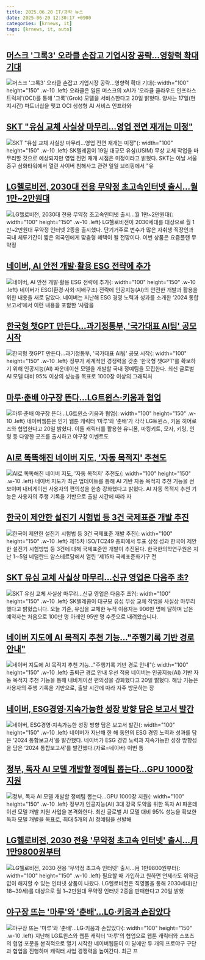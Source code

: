 ```yaml
---
title: 2025.06.20 IT/과학 뉴스
date: 2025-06-20 12:30:17 +0900
categories: [krnews, it]
tags: [krnews, it, auto]
---
```

## [머스크 '그록3' 오라클 손잡고 기업시장 공략…영향력 확대 기대](https://n.news.naver.com/mnews/article/421/0008322725)

![머스크 '그록3' 오라클 손잡고 기업시장 공략…영향력 확대 기대](https://mimgnews.pstatic.net/image/origin/421/2025/06/20/8322725.jpg?type=nf220_150){: width="100" height="150" .w-10 .left}
오라클은 일론 머스크의 xAI가 '오라클 클라우드 인프라스트럭처'(OCI)를 통해 '그록'(Grok) 모델을 서비스한다고 20일 밝혔다. 양사는 17일(현지시간) 파트너십을 맺고 OCI 생성형 AI 서비스 인프라와

## [SKT "유심 교체 사실상 마무리…영업 전면 재개는 미정"](https://n.news.naver.com/mnews/article/277/0005610199)

![SKT "유심 교체 사실상 마무리…영업 전면 재개는 미정"](https://mimgnews.pstatic.net/image/origin/277/2025/06/19/5610199.jpg?type=nf220_150){: width="100" height="150" .w-10 .left}
SK텔레콤이 19일 대규모 유심(USIM) 무상 교체 작업을 마무리할 것으로 예상되지만 영업 전면 재개 시점은 미정이라고 밝혔다. SKT는 이날 서울 중구 삼화타워에서 열린 사이버 침해사고 관련 일일 브리핑에서 "유

## [LG헬로비전, 2030대 전용 무약정 초고속인터넷 출시…월 1만~2만원대](https://n.news.naver.com/mnews/article/030/0003323623)

![LG헬로비전, 2030대 전용 무약정 초고속인터넷 출시…월 1만~2만원대](https://mimgnews.pstatic.net/image/origin/030/2025/06/20/3323623.jpg?type=nf220_150){: width="100" height="150" .w-10 .left}
LG헬로비전이 2030세대를 대상으로 월 1만~2만원대 무약정 인터넷 2종을 출시했다. 단기거주로 변수가 많은 자취생·직장인과 국내 체류기간이 짧은 외국인에게 맞춤형 혜택이 될 전망이다. 이번 상품은 요즘플랜 무약정

## [네이버, AI 안전 개발‧활용 ESG 전략에 추가](https://n.news.naver.com/mnews/article/005/0001784481)

![네이버, AI 안전 개발‧활용 ESG 전략에 추가](https://mimgnews.pstatic.net/image/origin/005/2025/06/20/1784481.jpg?type=nf220_150){: width="100" height="150" .w-10 .left}
네이버가 ESG(환경·사회·지배구조) 전략에 인공지능(AI)의 안전한 개발과 활용을 위한 내용을 새로 담았다. 네이버는 지난해 ESG 경영 노력과 성과를 소개한 ‘2024 통합보고서’에서 이런 내용을 포함한 ‘사람을

## [한국형 챗GPT 만든다…과기정통부, '국가대표 AI팀' 공모 시작](https://n.news.naver.com/mnews/article/277/0005610753)

![한국형 챗GPT 만든다…과기정통부, '국가대표 AI팀' 공모 시작](https://mimgnews.pstatic.net/image/origin/277/2025/06/20/5610753.jpg?type=nf220_150){: width="100" height="150" .w-10 .left}
정부가 세계적인 경쟁력을 갖춘 '한국형 챗GPT'를 확보하기 위해 인공지능(AI) 파운데이션 모델을 개발할 국내 정예팀을 모집한다. 최신 글로벌 AI 모델 대비 95% 이상의 성능을 목표로 1000장 이상의 그래픽처

## [마루·춘배 야구장 뜬다…LG트윈스·키움과 협업](https://n.news.naver.com/mnews/article/366/0001086720)

![마루·춘배 야구장 뜬다…LG트윈스·키움과 협업](https://mimgnews.pstatic.net/image/origin/366/2025/06/20/1086720.jpg?type=nf220_150){: width="100" height="150" .w-10 .left}
네이버웹툰은 인기 웹툰 캐릭터 ‘마루’와 ‘춘배’가 각각 LG트윈스, 키움 히어로즈와 협업한다고 20일 밝혔다. 이들 캐릭터를 활용한 유니폼, 마킹키트, 모자, 키링, 인형 등 다양한 굿즈를 출시하고 야구장 이벤트도

## [AI로 똑똑해진 네이버 지도, '자동 목적지' 추천도](https://n.news.naver.com/mnews/article/417/0001084352)

![AI로 똑똑해진 네이버 지도, '자동 목적지' 추천도](https://mimgnews.pstatic.net/image/origin/417/2025/06/20/1084352.jpg?type=nf220_150){: width="100" height="150" .w-10 .left}
네이버 지도가 최근 업데이트를 통해 AI 기반 자동 목적지 추천 기능을 선보이며 내비게이션 사용자의 편의성을 한층 강화했다고 밝혔다. AI 자동 목적지 추천 기능은 사용자의 주행 기록을 기반으로 출발 시간에 따라 자

## [한국이 제안한 설진기 시험법 등 3건 국제표준 개발 추진](https://n.news.naver.com/mnews/article/001/0015460847)

![한국이 제안한 설진기 시험법 등 3건 국제표준 개발 추진](https://mimgnews.pstatic.net/image/origin/001/2025/06/20/15460847.jpg?type=nf220_150){: width="100" height="150" .w-10 .left}
제15차 ISO/TC249 총회에서 투표 상정 성과 한국이 제안한 설진기 시험방법 등 3건에 대해 국제표준안 개발이 추진된다. 한국한의학연구원은 지난 1∼5일 네덜란드 암스테르담에서 열린 '제15차 국제표준화기구 전

## [SKT 유심 교체 사실상 마무리…신규 영업은 다음주 초?](https://n.news.naver.com/mnews/article/422/0000751476)

![SKT 유심 교체 사실상 마무리…신규 영업은 다음주 초?](https://mimgnews.pstatic.net/image/origin/422/2025/06/20/751476.jpg?type=nf220_150){: width="100" height="150" .w-10 .left}
SK텔레콤이 대규모 유심 무상 교체 작업을 사실상 마무리했다고 밝혔습니다. 오늘 기준, 유심을 교체한 누적 이용자는 906만 명에 달하며 남은 예약자는 처음으로 100만 명 아래인 95만 명 수준으로 내려왔습니다.

## [네이버 지도에 AI 목적지 추천 기능…"주행기록 기반 경로 안내"](https://n.news.naver.com/mnews/article/001/0015460915)

![네이버 지도에 AI 목적지 추천 기능…"주행기록 기반 경로 안내"](https://mimgnews.pstatic.net/image/origin/001/2025/06/20/15460915.jpg?type=nf220_150){: width="100" height="150" .w-10 .left}
출퇴근 경로 안내 우선 적용 네이버는 인공지능(AI) 기반 자동 목적지 추천 기능을 통해 내비게이션 편의성을 강화했다고 20일 밝혔다. 해당 기능은 사용자의 주행 기록을 기반으로, 출발 시간에 따라 자주 방문하는 장

## [네이버, ESG경영·지속가능한 성장 방향 담은 보고서 발간](https://n.news.naver.com/mnews/article/018/0006044313)

![네이버, ESG경영·지속가능한 성장 방향 담은 보고서 발간](https://mimgnews.pstatic.net/image/origin/018/2025/06/20/6044313.jpg?type=nf220_150){: width="100" height="150" .w-10 .left}
네이버가 지난해 한 해 동안의 ESG 경영 노력과 성과를 담은 ‘2024 통합보고서’를 발간했다. 네이버가 ESG 경영 노력과 지속가능한 성장 방향성을 담은 ‘2024 통합보고서’를 발간했다.(자료=네이버) 이번 통

## [정부, 독자 AI 모델 개발할 정예팀 뽑는다…GPU 1000장 지원](https://n.news.naver.com/mnews/article/018/0006044553)

![정부, 독자 AI 모델 개발할 정예팀 뽑는다…GPU 1000장 지원](https://mimgnews.pstatic.net/image/origin/018/2025/06/20/6044553.jpg?type=nf220_150){: width="100" height="150" .w-10 .left}
정부가 인공지능(AI) 3대 강국 도약을 위한 독자 AI 파운데이션 모델 개발 지원 사업을 본격화한다. 최신 글로벌 AI 모델 대비 95% 성능을 확보한 독자 모델 개발을 목표로, 최대 5개의 AI 정예팀을 선발해

## [LG헬로비전, 2030 전용 '무약정 초고속 인터넷' 출시…月 1만9800원부터](https://n.news.naver.com/mnews/article/119/0002970048)

![LG헬로비전, 2030 전용 '무약정 초고속 인터넷' 출시…月 1만9800원부터](https://mimgnews.pstatic.net/image/origin/119/2025/06/20/2970048.jpg?type=nf220_150){: width="100" height="150" .w-10 .left}
필요할 때 가입하고 원하면 언제라도 위약금 없이 해지할 수 있는 인터넷 상품이 나왔다. LG헬로비전은 직영몰을 통해 2030세대(만18~39세)를 대상으로 월 1~2만원대 무약정 인터넷 2종을 판매한다고 20일 밝혔

## [야구장 뜨는 '마루'와 '춘배'...LG·키움과 손잡았다](https://n.news.naver.com/mnews/article/014/0005365923)

![야구장 뜨는 '마루'와 '춘배'...LG·키움과 손잡았다](https://mimgnews.pstatic.net/image/origin/014/2025/06/20/5365923.jpg?type=nf220_150){: width="100" height="150" .w-10 .left}
지난해 LG트윈스와 웹툰 캐릭터 ‘마루’의 협업으로 웹툰 캐릭터와 스포츠의 협업 포문을 본격적으로 열기 시작한 네이버웹툰이 이 달에만 두 개의 프로야구 구단과 협업을 진행하며 캐릭터 사업 경쟁력을 높여간다. 최근 프

